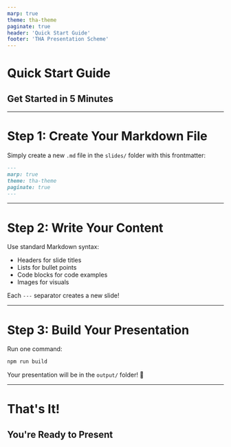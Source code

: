 ```yaml
---
marp: true
theme: tha-theme
paginate: true
header: 'Quick Start Guide'
footer: 'THA Presentation Scheme'
---
```


<!-- _class: lead -->

# Quick Start Guide

## Get Started in 5 Minutes

---

# Step 1: Create Your Markdown File

Simply create a new `.md` file in the `slides/` folder with this frontmatter:

```markdown
---
marp: true
theme: tha-theme
paginate: true
---
```

---

# Step 2: Write Your Content

Use standard Markdown syntax:

- Headers for slide titles
- Lists for bullet points
- Code blocks for code examples
- Images for visuals

Each `---` separator creates a new slide!

---

# Step 3: Build Your Presentation

Run one command:

```bash
npm run build
```

Your presentation will be in the `output/` folder! 🎉

---

<!-- _class: lead -->

# That's It!

## You're Ready to Present

